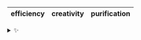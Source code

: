| efficiency | creativity | purification |
| :--------: | :--------: | :----------: |

<details>
  <summary>✨</summary>
  These words are chosen at random each day. New words will appear here tomorrow morning.
</details>
